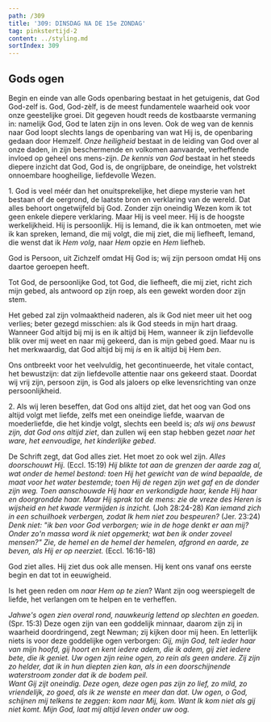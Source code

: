 ```yaml
---
path: /309
title: '309: DINSDAG NA DE 15e ZONDAG'
tag: pinkstertijd-2
content: ../styling.md
sortIndex: 309
---
```


## Gods ogen

Begin en einde van alle Gods openbaring bestaat in het getuigenis, dat God God-zelf is. God, God-zèlf, is de meest fundamentele waarheid ook voor onze geestelijke groei. Dit gegeven houdt reeds de kostbaarste vermaning in: namelijk God, God te laten zijn in ons leven. Ook de weg van de kennis naar God loopt slechts langs de openbaring van wat Hij is, de openbaring gedaan door Hemzelf. _Onze heiligheid_ bestaat in de leiding van God over al onze daden, in zijn beschermende en volkomen aanvaarde, verheffende invloed op geheel ons mens-zijn. _De kennis van God_ bestaat in het steeds diepere inzicht dat God, God is, de ongrijpbare, de oneindige, het volstrekt onnoembare hoogheilige, liefdevolle Wezen.

1\. God is veel méér dan het onuitsprekelijke, het diepe mysterie van het bestaan of de oergrond, de laatste bron en verklaring van de wereld. Dat alles behoort ongetwijfeld bij God. Zonder zijn oneindig Wezen kom ik tot geen enkele diepere verklaring. Maar Hij is veel meer. Hij is de hoogste werkelijkheid. Hij is persoonlijk. Hij is Iemand, die ik kan ontmoeten, met wie ik kan spreken, Iemand, die mij volgt, die mij ziet, die mij liefheeft, Iemand, die wenst dat ik _Hem volg_, naar _Hem_ opzie en _Hem_ liefheb.

God is Persoon, uit Zichzelf omdat Hij God is; wij zijn persoon omdat Hij ons daartoe geroepen heeft.

Tot God, de persoonlijke God, tot God, die liefheeft, die mij ziet, richt zich mijn gebed, als antwoord op zijn roep, als een gewekt worden door zijn stem.

Het gebed zal zijn volmaaktheid naderen, als ik God niet meer uit het oog verlies; beter gezegd misschien: als ik God steeds in mijn hart draag. Wanneer God altijd bij mij is en ik altijd bij Hem, wanneer ik zijn liefdevolle blik over mij weet en naar mij gekeerd, dan is mijn gebed goed. Maar nu is het merkwaardig, dat God altijd bij mij _is_ en ik altijd bij Hem _ben_.

Ons ontbreekt voor het veelvuldig, het gecontinueerde, het vitale contact, het bewustzijn: dat zijn liefdevolle attentie naar ons gekeerd staat. Doordat wij vrij zijn, persoon zijn, is God als jaloers op elke levensrichting van onze persoonlijkheid.

2\. Als wij leren beseffen, dat God ons altijd ziet, dat het oog van God ons altijd volgt met liefde, zelfs met een oneindige liefde, waarvan de moederliefde, die het kindje volgt, slechts een beeld is; _als wij ons bewust zijn, dat God ons altijd ziet_, dan zullen wij een stap hebben gezet _naar het ware, het eenvoudige, het kinderlijke gebed_.

De Schrift zegt, dat God alles ziet. Het moet zo ook wel zijn. _Alles doorschouwt Hij._ (Eccl. 15:19) _Hij blikte tot aan de grenzen der aarde zag al, wat onder de hemel bestond: toen Hij het gewicht van de wind bepaalde, de maat voor het water bestemde; toen Hij de regen zijn wet gaf en de donder zijn weg. Toen aanschouwde Hij haar en verkondigde haar, kende Hij haar en doorgrondde haar. Maar Hij sprak tot de mens: zie de vreze des Heren is wijsheid en het kwade vermijden is inzicht._ (Joh 28:24-28) _Kan iemand zich in een schuilhoek verbergen, zodat Ik hem niet zou bespeuren?_ (Jer. 23:24) _Denk niet: "ik ben voor God verborgen; wie in de hoge denkt er aan mij? Onder zo'n massa word ik niet opgemerkt; wat ben ik onder zoveel mensen?" Zie, de hemel en de hemel der hemelen, afgrond en aarde, ze beven, als Hij er op neerziet._ (Eccl. 16:16-18)

God ziet alles. Hij ziet dus ook alle mensen. Hij kent ons vanaf ons eerste begin en dat tot in eeuwigheid.

Is het geen reden om _naar Hem op te zien_? Want zijn oog weerspiegelt de liefde, het verlangen om te helpen en te verheffen.

_Jahwe's ogen zien overal rond, nauwkeurig lettend op slechten en goeden._ (Spr. 15:3) Deze ogen zijn van een goddelijk minnaar, daarom zijn zij in waarheid doordringend, zegt Newman; zij kijken door mij heen. En letterlijk niets is voor deze goddelijke ogen verborgen: _Gij, mijn God, telt ieder haar van mijn hoofd, gij hoort en kent iedere adem, die ik adem, gij ziet iedere bete, die ik geniet. Uw ogen zijn reine ogen, zo rein als geen andere. Zij zijn zo helder, dat ik in hun diepten zien kan, als in een doorschijnende waterstroom zonder dat ik de bodem peil._  
_Want Gij zijt oneindig. Deze ogen, deze ogen pas zijn zo lief, zo mild, zo vriendelijk, zo goed, als ik ze wenste en meer dan dat. Uw ogen, o God, schijnen mij telkens te zeggen: kom naar Mij, kom. Want Ik kom niet als gij niet komt. Mijn God, laat mij altijd leven onder uw oog._
